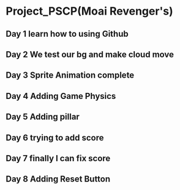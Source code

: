 # Project_PSCP(Moai Revenger's)
## Day 1 learn how to using Github
## Day 2 We test our bg and make cloud move
## Day 3 Sprite Animation complete
## Day 4 Adding Game Physics
## Day 5 Adding pillar
## Day 6 trying to add score
## Day 7 finally I can fix score
## Day 8 Adding Reset Button
